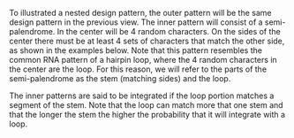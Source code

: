 To illustrated a nested design pattern, the outer pattern will be the same design pattern in the previous view. The inner pattern will consist of a semi-palendrome. In the center will be 4 random characters. On the sides of the center there must be at least 4 sets of characters that match the other side, as shown in the examples below. Note that this pattern resembles the common RNA pattern of a hairpin loop, where the 4 random characters in the center are the loop. For this reason, we will refer to the parts of the semi-palendrome as the stem (matching sides) and the loop.

The inner patterns are said to be integrated if the loop portion matches a segment of the stem. Note that the loop can match more that one stem and that the longer the stem the higher the probability that it will integrate with a loop.